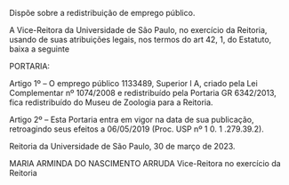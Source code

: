 Dispõe sobre a redistribuição de emprego público.

A Vice-Reitora da Universidade de São Paulo, no exercício da Reitoria, usando de suas atribuições legais, nos termos do art 42, 1, do Estatuto, baixa a seguinte

PORTARIA:

Artigo 1º – O emprego público 1133489, Superior l A, criado pela Lei Complementar nº 1074/2008 e redistribuído pela Portaria GR 6342/2013, fica redistribuído do Museu de Zoologia para a Reitoria.

Artigo 2º – Esta Portaria entra em vigor na data de sua publicação, retroagindo seus efeitos a 06/05/2019 (Proc. USP nº 1 0. 1 .279.39.2).

Reitoria da Universidade de São Paulo, 30 de março de 2023.

MARIA ARMINDA DO NASCIMENTO ARRUDA
Vice-Reitora no exercício da Reitoria